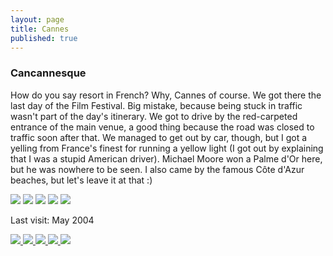 ```yaml
---
layout: page
title: Cannes
published: true
---
```

<h3>Cancannesque</h3>

How do you say resort in French? Why, Cannes of course. We got there the last day of the Film Festival. Big mistake, because being stuck in traffic wasn't part of the day's itinerary. We got to drive by the red-carpeted entrance of the main venue, a good thing because the road was closed to traffic soon after that. We managed to get out by car, though, but I got a yelling from France's finest for running a yellow light (I got out by explaining that I was a stupid American driver). Michael Moore won a Palme d'Or here, but he was nowhere to be seen. I also came by the famous C&ocirc;te d'Azur beaches, but let's leave it at that :)

<img src='http://yentran.isamonkey.org/gallery/cannes/cannesclocktower.jpg'/>
<img src='http://yentran.isamonkey.org/gallery/cannes/cannescoastline.jpg'/>
<img src='http://yentran.isamonkey.org/gallery/cannes/cannespastelfacades.jpg'/>
<img src='http://yentran.isamonkey.org/gallery/cannes/cannesrooftops.jpg'/>
<img src='http://yentran.isamonkey.org/gallery/cannes/cannesroses.jpg'/>

Last visit: May 2004
<!-- Darkbox -->
<div class="darkbox">
<a href="http://yentran.isamonkey.org/gallery/cannes/cannesclocktower.jpg" data-darkbox="cannes">
  <img src="http://yentran.isamonkey.org/gallery/cannes/thumbs/cannesclocktower.jpg" />
</a>
<a href="http://yentran.isamonkey.org/gallery/cannes/cannescoastline.jpg" data-darkbox="cannes">
  <img src="http://yentran.isamonkey.org/gallery/cannes/thumbs/cannescoastline.jpg" />
</a>
<a href="http://yentran.isamonkey.org/gallery/cannes/cannespastelfacades.jpg" data-darkbox="cannes">
  <img src="http://yentran.isamonkey.org/gallery/cannes/thumbs/cannespastelfacades.jpg" />
</a>
<a href="http://yentran.isamonkey.org/gallery/cannes/cannesrooftops.jpg" data-darkbox="cannes">
  <img src="http://yentran.isamonkey.org/gallery/cannes/thumbs/cannesrooftops.jpg" />
</a>
<a href="http://yentran.isamonkey.org/gallery/cannes/cannesroses.jpg" data-darkbox="cannes">
  <img src="http://yentran.isamonkey.org/gallery/cannes/thumbs/cannesroses.jpg" />
</a>

</div>
<!-- End darkbox -->